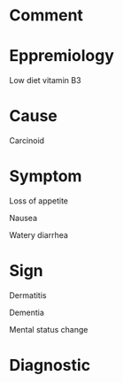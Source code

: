 # Comment

# Eppremiology

Low diet vitamin B3

# Cause

Carcinoid

# Symptom

Loss of appetite

Nausea

Watery diarrhea

# Sign

Dermatitis

Dementia

Mental status change

# Diagnostic
